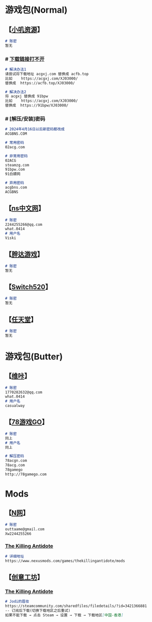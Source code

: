 # 游戏包(Normal)

## 【[小叽资源](https://steamzg.com)】

```markdown
# 账密
暂无
```

### # [下载链接打不开](https://steamzg.com/30930)

```markdown
# 解决办法1
请尝试将下载地址 acgxj.com 替换成 acfb.top
比如    https://acgxj.com/XJ03000/
替换成  https://acfb.top/XJ03000/

# 解决办法2
将 acgxj 替换成 91bpw
比如    https://acgxj.com/XJ03000/
替换成  https://91bpw/XJ03000/
```

### # [解压/安装]密码

```markdown
# 2024年4月16日以后新密码都改成
ACGBNS.COM

# 常用密码
02acg.com

# 非常用密码
02ACG
steamzg.com
91bpw.com
91白嫖网

# 弃用密码
acgbns.com
ACGBNS
```

## 【[ns中文网](https://www.ns211.com)】

```markdown
# 账密
2244255266@qq.com
what.0414
# 用户名
Viski
```

## 【[胖达游戏](https://www.pangdagame.com)】

```markdown
# 账密
暂无
```

## 【[Switch520](https://www.gamer520.com)】

```markdown
# 账密
暂无
```

## 【[任天堂](https://www.nintendo.com)】

```markdown
# 账密
暂无
```

# 游戏包(Butter)

## 【[维咔](https://www.vikacg.com)】

```markdown
# 账密
1770282632@qq.com
what.0414
# 用户名
casualway
```

## 【[78游戏GO](http://78gamingacg.com)】

```markdown
# 账密
同上
# 用户名
同上

# 解压密码
78acgn.com
78acg.com
78gamego
http://78gamego.com
```

# Mods

## 【[N网](https://www.nexusmods.com)】

```markdown
# 账密
outtaame@gmail.com
Xw2244255266
```

### [The Killing Antidote](https://www.nexusmods.com/games/thekillingantidote)

```markdown
# 详细地址
https://www.nexusmods.com/games/thekillingantidote/mods
```

## 【[创意工坊](https://steamcommunity.com/workshop)】

### [The Killing Antidote](https://steamcommunity.com/app/2254890/workshop)

```markdown
# Jodi的眉妆
https://steamcommunity.com/sharedfiles/filedetails/?id=3421366881
-- 订阅后下载(切换下载地区之后重试)
如果不能下载 → 点击 Steam → 设置 → 下载 → 下载地区[中国-香港]
```
